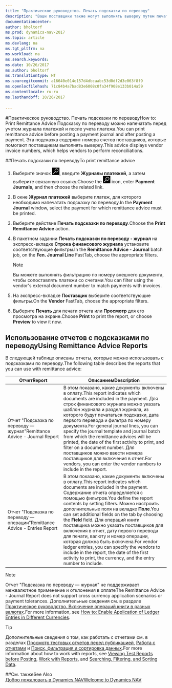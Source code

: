 ```yaml
---
title: "Практическое руководство. Печать подсказки по переводу"
description: "Ваши поставщики также могут выполнять выверку путем печати подсказки по переводу перед учетом журнала платежей, а также после учета платежа."
documentationcenter: 
author: bholtorf
ms.prod: dynamics-nav-2017
ms.topic: article
ms.devlang: na
ms.tgt_pltfrm: na
ms.workload: na
ms.search.keywords: 
ms.date: 10/26/2017
ms.author: bholtorf
ms.translationtype: HT
ms.sourcegitcommit: a16640e014e157d4dbcaabc53d0df2d3e063f8f9
ms.openlocfilehash: 71c84b4a7bad83e6008c0fa34f908e133b014a59
ms.contentlocale: ru-ru
ms.lasthandoff: 10/26/2017

---
```


#<a name="how-to-print-remittance-advice"></a><span data-ttu-id="fea09-103">Практическое руководство. Печать подсказки по переводу</span><span class="sxs-lookup"><span data-stu-id="fea09-103">How to: Print Remittance Advice</span></span>
<span data-ttu-id="fea09-104">Подсказку по переводу можно напечатать перед учетом журнала платежей и после учета платежа.</span><span class="sxs-lookup"><span data-stu-id="fea09-104">You can print remittance advice before posting a payment journal and after posting a payment.</span></span> <span data-ttu-id="fea09-105">Эта подсказка содержит номера счетов поставщиков, которые помогают поставщикам выполнять выверку.</span><span class="sxs-lookup"><span data-stu-id="fea09-105">This advice displays vendor invoice numbers, which helps vendors to perform reconciliations.</span></span>

##<a name="to-print-remittance-advice"></a><span data-ttu-id="fea09-106">Печать подсказки по переводу</span><span class="sxs-lookup"><span data-stu-id="fea09-106">To print remittance advice</span></span>
1. <span data-ttu-id="fea09-107">Выберите значок ![Поиск страницы или отчета](media/ui-search/search_small.png "Значок поиска страницы или отчета"), введите **Журналы платежей**, а затем выберите связанную ссылку.</span><span class="sxs-lookup"><span data-stu-id="fea09-107">Choose the ![Search for Page or Report](media/ui-search/search_small.png "Search for Page or Report icon") icon, enter **Payment Journals**, and then choose the related link.</span></span>  
2. <span data-ttu-id="fea09-108">В окне **Журнал платежей** выберите платеж, для которого необходимо напечатать подсказку по переводу.</span><span class="sxs-lookup"><span data-stu-id="fea09-108">In the **Payment Journal** window, select the payment for which remittance advice must be printed.</span></span>  
3. <span data-ttu-id="fea09-109">Выберите действие **Печать подсказки по переводу**.</span><span class="sxs-lookup"><span data-stu-id="fea09-109">Choose the **Print Remittance Advice** action.</span></span>  
4. <span data-ttu-id="fea09-110">В пакетном задании **Печать подсказки по переводу - журнал** на экспресс-вкладке **Строка финансового журнала** установите соответствующие фильтры.</span><span class="sxs-lookup"><span data-stu-id="fea09-110">In the **Remittance Advice - Journal** batch job, on the **Fen. Journal Line** FastTab, choose the appropriate filters.</span></span>  
  
    >[!Note]
    > <span data-ttu-id="fea09-111">Вы можете выполнять фильтрацию по номеру внешнего документа, чтобы сопоставлять платежи со счетами.</span><span class="sxs-lookup"><span data-stu-id="fea09-111">You can filter using the vendor's external document number to match payments with invoices.</span></span>

5. <span data-ttu-id="fea09-112">На экспресс-вкладке **Поставщик** выберите соответствующие фильтры.</span><span class="sxs-lookup"><span data-stu-id="fea09-112">On the **Vendor** FastTab, choose the appropriate filters.</span></span>  
6. <span data-ttu-id="fea09-113">Выберите **Печать** для печати отчета или **Просмотр** для его просмотра на экране.</span><span class="sxs-lookup"><span data-stu-id="fea09-113">Choose **Print** to print the report, or choose **Preview** to view it now.</span></span>  

## <a name="using-remittance-advice-reports"></a><span data-ttu-id="fea09-114">Использование отчетов с подсказками по переводу</span><span class="sxs-lookup"><span data-stu-id="fea09-114">Using Remittance Advice Reports</span></span>
<span data-ttu-id="fea09-115">В следующей таблице описаны отчеты, которые можно использовать с подсказками по переводу.</span><span class="sxs-lookup"><span data-stu-id="fea09-115">The following table describes the reports that you can use with remittance advice:</span></span>

|<span data-ttu-id="fea09-116">Отчет</span><span class="sxs-lookup"><span data-stu-id="fea09-116">Report</span></span>|<span data-ttu-id="fea09-117">Описанием</span><span class="sxs-lookup"><span data-stu-id="fea09-117">Description</span></span>|
|----|----|
|<span data-ttu-id="fea09-118">Отчет "Подсказка по переводу — журнал"</span><span class="sxs-lookup"><span data-stu-id="fea09-118">Remittance Advice - Journal Report</span></span>|<span data-ttu-id="fea09-119">В этом показано, какие документы включены в оплату.</span><span class="sxs-lookup"><span data-stu-id="fea09-119">This report indicates which documents are included in the payment.</span></span> <span data-ttu-id="fea09-120">Для строк финансового журнала можно указать шаблон журнала и раздел журнала, из которого будут печататься подсказки, дата первого перевода и фильтра по номеру документа.</span><span class="sxs-lookup"><span data-stu-id="fea09-120">For general journal lines, you can specify the journal template and journal batch from which the remittance advices will be printed, the date of the first activity to print, and filter on a document number.</span></span> <span data-ttu-id="fea09-121">Для поставщиков можно ввести номера поставщиков для включения в отчет.</span><span class="sxs-lookup"><span data-stu-id="fea09-121">For vendors, you can enter the vendor numbers to include in the report.</span></span> |
|<span data-ttu-id="fea09-122">Отчет "Подсказка по переводу — операции"</span><span class="sxs-lookup"><span data-stu-id="fea09-122">Remittance Advice - Entries Report</span></span>| <span data-ttu-id="fea09-123">В этом показано, какие документы включены в оплату.</span><span class="sxs-lookup"><span data-stu-id="fea09-123">This report indicates which documents are included in the payment.</span></span> <span data-ttu-id="fea09-124">Содержание отчета определяется с помощью фильтров.</span><span class="sxs-lookup"><span data-stu-id="fea09-124">You define the report contents by setting filters.</span></span> <span data-ttu-id="fea09-125">Можно настроить дополнительные поля на вкладке **Поле**.</span><span class="sxs-lookup"><span data-stu-id="fea09-125">You can set additional fields on the tab by choosing the **Field** field.</span></span> <span data-ttu-id="fea09-126">Для операций книги поставщика можно указать поставщиков для включения в отчет, дату первого перевода для печати, валюту и номер операции, которая должна быть включена.</span><span class="sxs-lookup"><span data-stu-id="fea09-126">For vendor ledger entries, you can specify the vendors to include in the report, the date of the first activity to print, the currency, and the entry number to include.</span></span> |

> [!Note]
> <span data-ttu-id="fea09-127">Отчет "Подсказка по переводу — журнал" не поддерживает межвалютное применение и отклонения в оплате</span><span class="sxs-lookup"><span data-stu-id="fea09-127">The Remittance Advice - Journal Report does not support cross currency application scenarios or payment tolerances.</span></span> <span data-ttu-id="fea09-128">Дополнительные сведения см. в разделе [Практическое руководство. Включение операций книги в разных валютах](finance-how-enable-application-ledger-entries-different-currencies.md).</span><span class="sxs-lookup"><span data-stu-id="fea09-128">For more information, see [How to: Enable Application of Ledger Entries in Different Currencies](finance-how-enable-application-ledger-entries-different-currencies.md).</span></span>

> [!Tip]
> <span data-ttu-id="fea09-129">Дополнительные сведения о том, как работать с отчетами см. в разделах [Просмотр тестовых отчетов перед публикацией](ui-how-view-test-reports-posting.md), [Работа с отчетами](ui-work-report.md) и [Поиск, фильтрация и сортировка данных](ui-enter-criteria-filters.md).</span><span class="sxs-lookup"><span data-stu-id="fea09-129">For more information about how to work with reports, see [Viewing Test Reports before Posting](ui-how-view-test-reports-posting.md), [Work with Reports](ui-work-report.md), and [Searching, Filtering, and Sorting Data](ui-enter-criteria-filters.md).</span></span>

##<a name="see-also"></a><span data-ttu-id="fea09-130">См. также</span><span class="sxs-lookup"><span data-stu-id="fea09-130">See Also</span></span>  
[<span data-ttu-id="fea09-131">Добро пожаловать в Dynamics NAV</span><span class="sxs-lookup"><span data-stu-id="fea09-131">Welcome to Dynamics NAV</span></span>](across-get-started.md)
